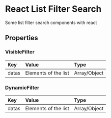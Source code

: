 # React List Filter Search

Some list filter search components with react

## Properties

### VisibleFilter

|Key|Value|Type|
|:--|:----|:---|
|datas|Elements of the list|Array/Object|

### DynamicFilter

|Key|Value|Type|
|:--|:----|:---|
|datas|Elements of the list|Array/Object|
